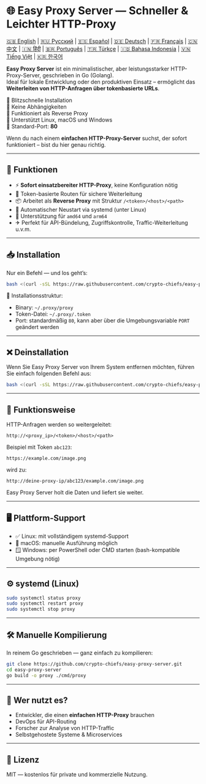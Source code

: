 
# 🌐 Easy Proxy Server — Schneller & Leichter HTTP-Proxy

[🇬🇧 English](/README.md) | [🇷🇺 Русский](/doc/README.ru.md) | [🇪🇸 Español](/doc/README.es.md) | [🇩🇪 Deutsch](/doc/README.de.md) | [🇫🇷 Français](/doc/README.fr.md) | [🇨🇳 中文](/doc/README.zh.md) | [🇮🇳 हिंदी](/doc/README.hi.md) | [🇧🇷 Português](/doc/README.pt.md) | [🇹🇷 Türkçe](/doc/README.tr.md) | [🇮🇩 Bahasa Indonesia](/doc/README.id.md) | [🇻🇳 Tiếng Việt](/doc/README.vi.md) | [🇰🇷 한국어](/doc/README.ko.md)

**Easy Proxy Server** ist ein minimalistischer, aber leistungsstarker HTTP-Proxy-Server, geschrieben in Go (Golang).  
Ideal für lokale Entwicklung oder den produktiven Einsatz – ermöglicht das **Weiterleiten von HTTP-Anfragen über tokenbasierte URLs**.

🔹 Blitzschnelle Installation  
🔹 Keine Abhängigkeiten  
🔹 Funktioniert als Reverse Proxy  
🔹 Unterstützt Linux, macOS und Windows  
🔹 Standard-Port: **80**

Wenn du nach einem **einfachen HTTP-Proxy-Server** suchst, der sofort funktioniert – bist du hier genau richtig.

---

## 🚀 Funktionen

- ⚡ **Sofort einsatzbereiter HTTP-Proxy**, keine Konfiguration nötig
- 🔐 Token-basierte Routen für sichere Weiterleitung
- 📦 Arbeitet als **Reverse Proxy** mit Struktur `/<token>/<host>/<path>`
- 🔄 Automatischer Neustart via systemd (unter Linux)
- 🧊 Unterstützung für `amd64` und `arm64`
- ✈ Perfekt für API-Bündelung, Zugriffskontrolle, Traffic-Weiterleitung u.v.m.

---

## 📥 Installation

Nur ein Befehl — und los geht’s:

```bash
bash <(curl -sSL https://raw.githubusercontent.com/crypto-chiefs/easy-proxy-server/master/scripts/build.sh)
```

📂 Installationsstruktur:
- Binary: `~/.proxy/proxy`
- Token-Datei: `~/.proxy/.token`
- Port: standardmäßig `80`, kann aber über die Umgebungsvariable `PORT` geändert werden

---

## ❌ Deinstallation

Wenn Sie Easy Proxy Server von Ihrem System entfernen möchten, führen Sie einfach folgenden Befehl aus:

```bash
bash <(curl -sSL https://raw.githubusercontent.com/crypto-chiefs/easy-proxy-server/master/scripts/uninstall.sh)
````

---

## 🧪 Funktionsweise

HTTP-Anfragen werden so weitergeleitet:

```
http://<proxy_ip>/<token>/<host>/<path>
```

Beispiel mit Token `abc123`:

```
https://example.com/image.png
```

wird zu:

```
http://deine-proxy-ip/abc123/example.com/image.png
```

Easy Proxy Server holt die Daten und liefert sie weiter.

---

## 🖥 Plattform-Support

- ✅ Linux: mit vollständigem systemd-Support
- 🍎 macOS: manuelle Ausführung möglich
- 🪟 Windows: per PowerShell oder CMD starten (bash-kompatible Umgebung nötig)

---

## ⚙️ systemd (Linux)

```bash
sudo systemctl status proxy
sudo systemctl restart proxy
sudo systemctl stop proxy
```

---

## 🛠 Manuelle Kompilierung

In reinem Go geschrieben — ganz einfach zu kompilieren:

```bash
git clone https://github.com/crypto-chiefs/easy-proxy-server.git
cd easy-proxy-server
go build -o proxy ./cmd/proxy
```

---

## 💬 Wer nutzt es?

- Entwickler, die einen **einfachen HTTP-Proxy** brauchen
- DevOps für API-Routing
- Forscher zur Analyse von HTTP-Traffic
- Selbstgehostete Systeme & Microservices

---

## 📄 Lizenz

MIT — kostenlos für private und kommerzielle Nutzung.
